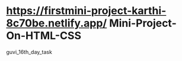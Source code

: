 #  https://firstmini-project-karthi-8c70be.netlify.app/   Mini-Project-On-HTML-CSS
guvi_16th_day_task
